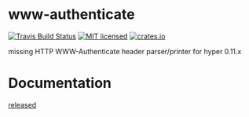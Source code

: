 # www-authenticate
[![Travis Build Status](https://travis-ci.org/KeenS/www-authenticate.svg?branch=master)](https://travis-ci.org/KeenS/www-authenticate)
[![MIT licensed](https://img.shields.io/badge/license-MIT-blue.svg)](./LICENSE)
[![crates.io](http://meritbadge.herokuapp.com/www-authenticate)](https://crates.io/crates/www-authenticate)

missing HTTP WWW-Authenticate header parser/printer for hyper 0.11.x

# Documentation

[released](http://docs.rs/www-authenticate/0.1.0/www-authenticate)
